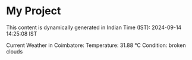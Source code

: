 # My Project

This content is dynamically generated in Indian Time (IST): 2024-09-14 14:25:08 IST


Current Weather in Coimbatore:
Temperature: 31.88 °C
Condition: broken clouds
